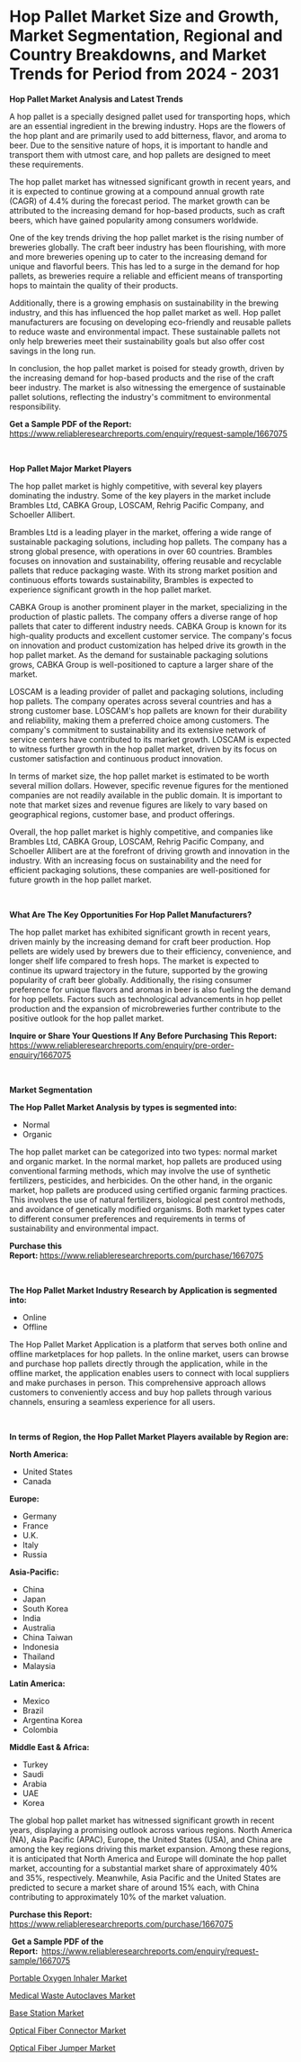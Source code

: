 <p><h1>Hop Pallet Market Size and Growth, Market Segmentation, Regional and Country Breakdowns, and Market Trends for Period from 2024 -  2031</h1></p><p><strong>Hop Pallet Market Analysis and Latest Trends</strong></p>
<p><p>A hop pallet is a specially designed pallet used for transporting hops, which are an essential ingredient in the brewing industry. Hops are the flowers of the hop plant and are primarily used to add bitterness, flavor, and aroma to beer. Due to the sensitive nature of hops, it is important to handle and transport them with utmost care, and hop pallets are designed to meet these requirements.</p><p>The hop pallet market has witnessed significant growth in recent years, and it is expected to continue growing at a compound annual growth rate (CAGR) of 4.4% during the forecast period. The market growth can be attributed to the increasing demand for hop-based products, such as craft beers, which have gained popularity among consumers worldwide.</p><p>One of the key trends driving the hop pallet market is the rising number of breweries globally. The craft beer industry has been flourishing, with more and more breweries opening up to cater to the increasing demand for unique and flavorful beers. This has led to a surge in the demand for hop pallets, as breweries require a reliable and efficient means of transporting hops to maintain the quality of their products.</p><p>Additionally, there is a growing emphasis on sustainability in the brewing industry, and this has influenced the hop pallet market as well. Hop pallet manufacturers are focusing on developing eco-friendly and reusable pallets to reduce waste and environmental impact. These sustainable pallets not only help breweries meet their sustainability goals but also offer cost savings in the long run.</p><p>In conclusion, the hop pallet market is poised for steady growth, driven by the increasing demand for hop-based products and the rise of the craft beer industry. The market is also witnessing the emergence of sustainable pallet solutions, reflecting the industry's commitment to environmental responsibility.</p></p>
<p><strong>Get a Sample PDF of the Report:&nbsp;</strong> <a href="https://www.reliableresearchreports.com/enquiry/request-sample/1667075">https://www.reliableresearchreports.com/enquiry/request-sample/1667075</a></p>
<p>&nbsp;</p>
<p><strong>Hop Pallet Major Market Players</strong></p>
<p><p>The hop pallet market is highly competitive, with several key players dominating the industry. Some of the key players in the market include Brambles Ltd, CABKA Group, LOSCAM, Rehrig Pacific Company, and Schoeller Allibert.</p><p>Brambles Ltd is a leading player in the market, offering a wide range of sustainable packaging solutions, including hop pallets. The company has a strong global presence, with operations in over 60 countries. Brambles focuses on innovation and sustainability, offering reusable and recyclable pallets that reduce packaging waste. With its strong market position and continuous efforts towards sustainability, Brambles is expected to experience significant growth in the hop pallet market.</p><p>CABKA Group is another prominent player in the market, specializing in the production of plastic pallets. The company offers a diverse range of hop pallets that cater to different industry needs. CABKA Group is known for its high-quality products and excellent customer service. The company's focus on innovation and product customization has helped drive its growth in the hop pallet market. As the demand for sustainable packaging solutions grows, CABKA Group is well-positioned to capture a larger share of the market.</p><p>LOSCAM is a leading provider of pallet and packaging solutions, including hop pallets. The company operates across several countries and has a strong customer base. LOSCAM's hop pallets are known for their durability and reliability, making them a preferred choice among customers. The company's commitment to sustainability and its extensive network of service centers have contributed to its market growth. LOSCAM is expected to witness further growth in the hop pallet market, driven by its focus on customer satisfaction and continuous product innovation.</p><p>In terms of market size, the hop pallet market is estimated to be worth several million dollars. However, specific revenue figures for the mentioned companies are not readily available in the public domain. It is important to note that market sizes and revenue figures are likely to vary based on geographical regions, customer base, and product offerings.</p><p>Overall, the hop pallet market is highly competitive, and companies like Brambles Ltd, CABKA Group, LOSCAM, Rehrig Pacific Company, and Schoeller Allibert are at the forefront of driving growth and innovation in the industry. With an increasing focus on sustainability and the need for efficient packaging solutions, these companies are well-positioned for future growth in the hop pallet market.</p></p>
<p>&nbsp;</p>
<p><strong>What Are The Key Opportunities For Hop Pallet Manufacturers?</strong></p>
<p><p>The hop pallet market has exhibited significant growth in recent years, driven mainly by the increasing demand for craft beer production. Hop pellets are widely used by brewers due to their efficiency, convenience, and longer shelf life compared to fresh hops. The market is expected to continue its upward trajectory in the future, supported by the growing popularity of craft beer globally. Additionally, the rising consumer preference for unique flavors and aromas in beer is also fueling the demand for hop pellets. Factors such as technological advancements in hop pellet production and the expansion of microbreweries further contribute to the positive outlook for the hop pallet market.</p></p>
<p><strong>Inquire or Share Your Questions If Any Before Purchasing This Report:</strong> <a href="https://www.reliableresearchreports.com/enquiry/pre-order-enquiry/1667075">https://www.reliableresearchreports.com/enquiry/pre-order-enquiry/1667075</a></p>
<p>&nbsp;</p>
<p><strong>Market Segmentation</strong></p>
<p><strong>The Hop Pallet Market Analysis by types is segmented into:</strong></p>
<p><ul><li>Normal</li><li>Organic</li></ul></p>
<p><p>The hop pallet market can be categorized into two types: normal market and organic market. In the normal market, hop pallets are produced using conventional farming methods, which may involve the use of synthetic fertilizers, pesticides, and herbicides. On the other hand, in the organic market, hop pallets are produced using certified organic farming practices. This involves the use of natural fertilizers, biological pest control methods, and avoidance of genetically modified organisms. Both market types cater to different consumer preferences and requirements in terms of sustainability and environmental impact.</p></p>
<p><strong>Purchase this Report:&nbsp;</strong><a href="https://www.reliableresearchreports.com/purchase/1667075">https://www.reliableresearchreports.com/purchase/1667075</a></p>
<p>&nbsp;</p>
<p><strong>The Hop Pallet Market Industry Research by Application is segmented into:</strong></p>
<p><ul><li>Online</li><li>Offline</li></ul></p>
<p><p>The Hop Pallet Market Application is a platform that serves both online and offline marketplaces for hop pallets. In the online market, users can browse and purchase hop pallets directly through the application, while in the offline market, the application enables users to connect with local suppliers and make purchases in person. This comprehensive approach allows customers to conveniently access and buy hop pallets through various channels, ensuring a seamless experience for all users.</p></p>
<p>&nbsp;</p>
<p><strong>In terms of Region, the Hop Pallet Market Players available by Region are:</strong></p>
<p>
    <p> <strong> North America: </strong>
        <ul>
            <li>United States</li>
            <li>Canada</li>
        </ul>
        </p> 
    <p> <strong> Europe: </strong>
        <ul>
            <li>Germany</li>
            <li>France</li>
            <li>U.K.</li>
            <li>Italy</li>
            <li>Russia</li>
        </ul>
        </p> 
    <p> <strong> Asia-Pacific: </strong>
        <ul>
            <li>China</li>
            <li>Japan</li>
            <li>South Korea</li>
            <li>India</li>
            <li>Australia</li>
            <li>China Taiwan</li>
            <li>Indonesia</li>
            <li>Thailand</li>
            <li>Malaysia</li>
        </ul>
        </p> 
    <p> <strong> Latin America: </strong>
        <ul>
            <li>Mexico</li>
            <li>Brazil</li>
            <li>Argentina Korea</li>
            <li>Colombia</li>
        </ul>
        </p> 
    <p> <strong> Middle East & Africa: </strong>
        <ul>
            <li>Turkey</li>
            <li>Saudi</li>
            <li>Arabia</li>
            <li>UAE</li>
            <li>Korea</li>
        </ul>
    </p>
    </p>
<p><p>The global hop pallet market has witnessed significant growth in recent years, displaying a promising outlook across various regions. North America (NA), Asia Pacific (APAC), Europe, the United States (USA), and China are among the key regions driving this market expansion. Among these regions, it is anticipated that North America and Europe will dominate the hop pallet market, accounting for a substantial market share of approximately 40% and 35%, respectively. Meanwhile, Asia Pacific and the United States are predicted to secure a market share of around 15% each, with China contributing to approximately 10% of the market valuation.</p></p>
<p><strong>Purchase this Report: </strong><a href="https://www.reliableresearchreports.com/purchase/1667075">https://www.reliableresearchreports.com/purchase/1667075</a></p>
<p>&nbsp;<strong>Get a Sample PDF of the Report:&nbsp;&nbsp;</strong><a href="https://www.reliableresearchreports.com/enquiry/request-sample/1667075">https://www.reliableresearchreports.com/enquiry/request-sample/1667075</a></p>
<p><strong></strong></p>
<p><p><a href="https://medium.com/@skylargrant2023/portable-oxygen-inhaler-market-research-report-its-history-and-forecast-2023-to-2030-b828153b8f57">Portable Oxygen Inhaler Market</a></p><p><a href="https://medium.com/@skylargrant2023/medical-waste-autoclaves-market-insights-into-market-cagr-market-trends-and-growth-strategies-64852ea48a51">Medical Waste Autoclaves Market</a></p><p><a href="https://www.linkedin.com/pulse/base-station-market-research-report-forecasted-period-from-ejjjf?trackingId=S6z4MofdQsK2b%2FTteUhq5g%3D%3D">Base Station Market</a></p><p><a href="https://www.linkedin.com/pulse/optical-fiber-connector-market-centers-aspects-growth-share-gphmf?trackingId=gR4avyc0RA6O1WhQuTVBDA%3D%3D">Optical Fiber Connector Market</a></p><p><a href="https://www.linkedin.com/pulse/optical-fiber-jumper-market-research-report-key-successful-2fhoe?trackingId=tInemIrLRc2vRwNzka4Sfg%3D%3D">Optical Fiber Jumper Market</a></p></p>